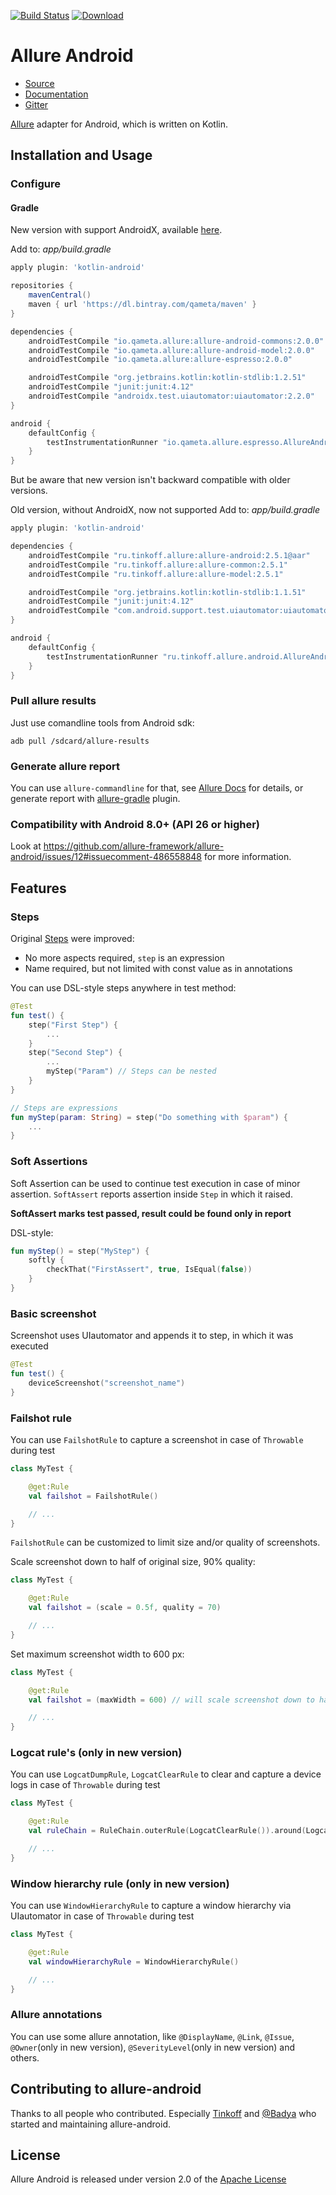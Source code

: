 [![Build Status](https://github.com/allure-framework/allure-android/workflows/Build/badge.svg)](https://github.com/allure-framework/allure-android/actions)
[![Download](https://api.bintray.com/packages/qameta/maven/allure-android/images/download.svg)](https://bintray.com/qameta/maven/allure-android/_latestVersion)

[license]: http://www.apache.org/licenses/LICENSE-2.0 "Apache License 2.0"
[allure2]: https://github.com/allure-framework/allure2
[blog]: https://qameta.io/blog
[gitter]: https://gitter.im/allure-framework/allure-core
[gitter-ru]: https://gitter.im/allure-framework/allure-ru
[twitter]: https://twitter.com/QametaSoftware "Qameta Software"
[twitter-team]: https://twitter.com/QametaSoftware/lists/team/members "Team"
[CONTRIBUTING.md]: .github/CONTRIBUTING.md
[docs]: https://docs.qameta.io/allure/2.0/

# Allure Android
* [Source](https://github.com/allure-framework/allure-android)
* [Documentation][docs]
* [Gitter][gitter]

[Allure][allure2] adapter for Android, which is written on Kotlin.

## Installation and Usage

### Configure
#### Gradle

New version with support AndroidX, available [here](https://bintray.com/qameta/maven/allure-android/). 

Add to: _app/build.gradle_

```gradle
apply plugin: 'kotlin-android'

repositories {
    mavenCentral()
    maven { url 'https://dl.bintray.com/qameta/maven' }
}

dependencies {
    androidTestCompile "io.qameta.allure:allure-android-commons:2.0.0"
    androidTestCompile "io.qameta.allure:allure-android-model:2.0.0"
    androidTestCompile "io.qameta.allure:allure-espresso:2.0.0"

    androidTestCompile "org.jetbrains.kotlin:kotlin-stdlib:1.2.51"
    androidTestCompile "junit:junit:4.12"
    androidTestCompile "androidx.test.uiautomator:uiautomator:2.2.0"
}

android {
    defaultConfig {
        testInstrumentationRunner "io.qameta.allure.espresso.AllureAndroidRunner"
    }
}

```
But be aware that new version isn't backward compatible with older versions. 

Old version, without AndroidX, now not supported
Add to: _app/build.gradle_

```gradle
apply plugin: 'kotlin-android'

dependencies {
    androidTestCompile "ru.tinkoff.allure:allure-android:2.5.1@aar"
    androidTestCompile "ru.tinkoff.allure:allure-common:2.5.1"
    androidTestCompile "ru.tinkoff.allure:allure-model:2.5.1"

    androidTestCompile "org.jetbrains.kotlin:kotlin-stdlib:1.1.51"
    androidTestCompile "junit:junit:4.12"
    androidTestCompile "com.android.support.test.uiautomator:uiautomator-v18:2.1.2"
}

android {
    defaultConfig {
        testInstrumentationRunner "ru.tinkoff.allure.android.AllureAndroidRunner"
    }
}

```

### Pull allure results
Just use comandline tools from Android sdk:
```shell
adb pull /sdcard/allure-results
```

### Generate allure report
You can use `allure-commandline` for that, see [Allure Docs](https://docs.qameta.io/allure/2.0/#_reporting) for details, or generate report with [allure-gradle](https://github.com/allure-framework/allure-gradle/) plugin.

### Compatibility with Android 8.0+ (API 26 or higher)
Look at https://github.com/allure-framework/allure-android/issues/12#issuecomment-486558848 for more information.

## Features

### Steps
Original [Steps](https://github.com/allure-framework/allure1/wiki/Steps) were improved:
* No more aspects required, `step` is an expression
* Name required, but not limited with const value as in annotations

You can use DSL-style steps anywhere in test method:
```kotlin
@Test
fun test() {
    step("First Step") {
        ...
    }
    step("Second Step") {
        ...
        myStep("Param") // Steps can be nested
    }
}

// Steps are expressions
fun myStep(param: String) = step("Do something with $param") {
    ...
}
```

### Soft Assertions
Soft Assertion can be used to continue test execution in case of minor assertion.
`SoftAssert` reports assertion inside `Step` in which it raised.

**SoftAssert marks test passed, result could be found only in report**

DSL-style:
```kotlin
fun myStep() = step("MyStep") {
    softly {
        checkThat("FirstAssert", true, IsEqual(false))
    }
}
```

### Basic screenshot
Screenshot uses UIautomator and appends it to step, in which it was executed

```kotlin
@Test
fun test() {
    deviceScreenshot("screenshot_name")
}
```

### Failshot rule
You can use `FailshotRule` to capture a screenshot in case of `Throwable` during test
```kotlin
class MyTest {

    @get:Rule
    val failshot = FailshotRule()

    // ...
}
```
`FailshotRule` can be customized to limit size and/or quality of screenshots.

Scale screenshot down to half of original size, 90% quality:
```kotlin
class MyTest {

    @get:Rule
    val failshot = (scale = 0.5f, quality = 70)

    // ...
}
```
Set maximum screenshot width to 600 px:
```kotlin
class MyTest {

    @get:Rule
    val failshot = (maxWidth = 600) // will scale screenshot down to half of original size

    // ...
}
```

### Logcat rule's (only in new version)
You can use `LogcatDumpRule`, `LogcatClearRule` to clear and capture a device logs in case of `Throwable` during test
```kotlin
class MyTest {

    @get:Rule
    val ruleChain = RuleChain.outerRule(LogcatClearRule()).around(LogcatDumpRule())

    // ...
}
```

### Window hierarchy rule (only in new version)
You can use `WindowHierarchyRule` to capture a window hierarchy via UIautomator in case of `Throwable` during test
```kotlin
class MyTest {

    @get:Rule
    val windowHierarchyRule = WindowHierarchyRule()

    // ...
}
```

### Allure annotations
You can use some allure annotation, like `@DisplayName`, `@Link`, `@Issue`, `@Owner`(only in new version), `@SeverityLevel`(only in new version) and others.

## Contributing to allure-android
Thanks to all people who contributed. Especially [Tinkoff](https://www.tinkoff.ru/) and [@Badya](https://github.com/badya) who started and maintaining allure-android.

## License
Allure Android is released under version 2.0 of the [Apache License][license]

